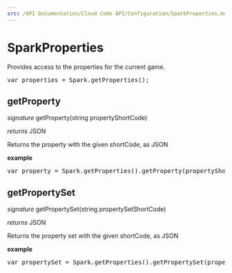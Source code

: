 ```yaml
---
src: /API Documentation/Cloud Code API/Configuration/SparkProperties.md
---
```


# SparkProperties

Provides access to the properties for the current game.

<pre rel="highlighter" code-brush="js" contenteditable="false">var properties = Spark.getProperties();</pre>



## getProperty

_signature_ getProperty(string propertyShortCode)</p>

_returns_ JSON</p>

Returns the property with the given shortCode, as JSON

<b>example</b>

<pre rel="highlighter" code-brush="js" contenteditable="false">var property = Spark.getProperties().getProperty(propertyShortCode);</pre>


## getPropertySet

_signature_ getPropertySet(string propertySetShortCode)</p>

_returns_ JSON</p>

Returns the property set with the given shortCode, as JSON

<b>example</b>

<pre rel="highlighter" code-brush="js" contenteditable="false">var propertySet = Spark.getProperties().getPropertySet(propertySetShortCode);</pre>


